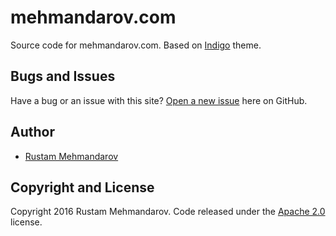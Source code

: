 # mehmandarov.com

Source code for mehmandarov.com. Based on [Indigo](https://github.com/sergiokopplin/indigo) theme.

## Bugs and Issues

Have a bug or an issue with this site? [Open a new issue](https://github.com/mehmandarov/mehmandarov.github.io/issues) here on GitHub.

## Author

* [Rustam Mehmandarov](http://mehmandarov.com)

## Copyright and License

Copyright 2016 Rustam Mehmandarov. Code released under the [Apache 2.0](https://creativeunion.github.io/LICENSE) license.
